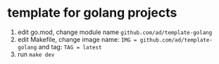 # template for golang projects

1. edit go.mod, change module name `github.com/ad/template-golang`
2. edit Makefile, change image name: `IMG = github.com/ad/template-golang` and tag: `TAG = latest`
3. run `make dev`
